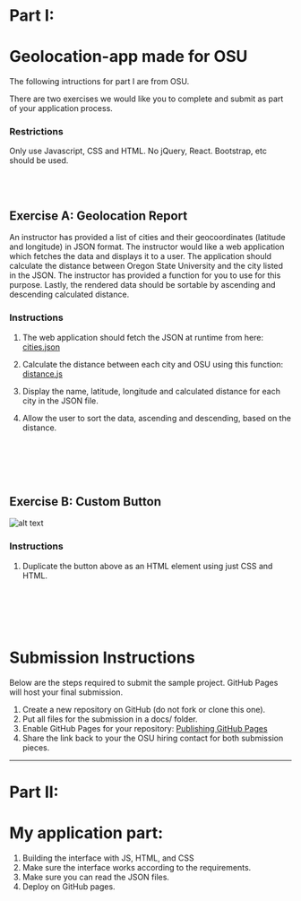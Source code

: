 
# Part I:
# Geolocation-app made for OSU

The following intructions for part I are from OSU.

There are two exercises we would like you to complete and submit as part of your application process.

### Restrictions

Only use Javascript, CSS and HTML. No jQuery, React. Bootstrap, etc should be used.

<br><br>

## Exercise A: Geolocation Report

An instructor has provided a list of cities and their geocoordinates (latitude and longitude) in JSON format. The instructor would like a web application which fetches the data and displays it to a user. The application should calculate the distance between Oregon State University and the city listed in the JSON. The instructor has provided a function for you to use for this purpose. Lastly, the rendered data should be sortable by ascending and descending calculated distance.

### Instructions

1. The web application should fetch the JSON at runtime from here: [cities.json](https://s3-us-west-2.amazonaws.com/cdt-web-storage/cities.json)

2. Calculate the distance between each city and OSU using this function:
[distance.js](https://github.com/osuecampus/geolocation-recording-application/blob/master/distance.js)

3. Display the name, latitude, longitude and calculated distance for each city in the JSON file.

4. Allow the user to sort the data, ascending and descending, based on the distance.

<br><br><br><br>

## Exercise B: Custom Button

![alt text](https://github.com/osuecampus/geolocation-recording-application/blob/master/button.png "Logo Title Text 1")


### Instructions

1. Duplicate the button above as an HTML element using just CSS and HTML.

<br><br><br><br>

# Submission Instructions

Below are the steps required to submit the sample project. GitHub Pages will host your final submission.

1. Create a new repository on GitHub (do not fork or clone this one). 
2. Put all files for the submission in a docs/ folder.
3. Enable GitHub Pages for your repository: [Publishing GitHub Pages](https://help.github.com/en/articles/configuring-a-publishing-source-for-github-pages)
5. Share the link back to your the OSU hiring contact for both submission pieces.



-----------------------------------------------------------------------------------
# Part II:
# My application part:


1. Building the interface with JS, HTML, and CSS
2. Make sure the interface works according to the requirements. 
3. Make sure you can read the JSON files.
4. Deploy on GitHub pages.
